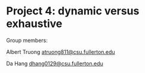 # Project 4: dynamic versus exhaustive

Group members:

Albert Truong atruong811@csu.fullerton.edu

Da Hang dhang0129@csu.fullerton.edu

